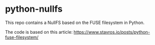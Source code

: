 # python-nullfs
This repo contains a NullFS based on the FUSE filesystem in Python.

The code is based on this article: 
https://www.stavros.io/posts/python-fuse-filesystem/
